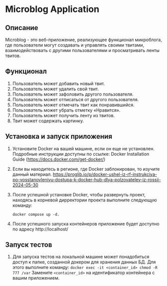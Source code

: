 # Microblog Application

## Описание
Microblog - это веб-приложение, реализующее функционал микроблога, где пользователи могут создавать и управлять своими 
твитами, взаимодействовать с другими пользователями и просматривать ленты твитов.

## Функционал

1. Пользователь может добавить новый твит.
2. Пользователь может удалить свой твит.
3. Пользователь может зафоловить другого пользователя.
4. Пользователь может отписаться от другого пользователя.
5. Пользователь может отмечать твит как понравившийся.
6. Пользователь может убрать отметку «Нравится».
7. Пользователь может получить ленту из твитов.
8. Твит может содержать картинку.

## Установка и запуск приложения

1. Установите Docker на вашей машине, если он еще не установлен. Подробные инструкции доступны по ссылке:
Docker Installation Guide (https://docs.docker.com/get-docker/)
2. Если вы находитесь в регионе, где Docker заблокирован,  то изучите данный материал. 
https://proglib.io/p/docker-ushel-iz-rf-instrukciya-po-vosstanovleniyu-dostupa-k-docker-hub-dlya-polzovateley-iz-rossii-2024-05-30
3. После успешной установке Docker, чтобы развернуть проект, находясь в корневой дирректории проекта выполните 
следующую команду: 

      `docker compose up -d.`
4. После успешного запуска контейнеров приложение будет доступно по адресу http://localhost/

## Запуск тестов
1. Для запуска тестов на локальной машине может понадобиться доступ к папке, созданной докером для хранения данных БД. 
Для этого выполните команду:
   `docker exec -it <container_id> chmod -R 777 /var`
Замените `<container_id>` на идентификатор контейнера с вашим приложением.
